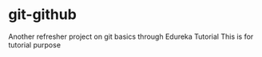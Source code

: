 # git-github
Another refresher project on git basics through Edureka Tutorial
This is for tutorial purpose
